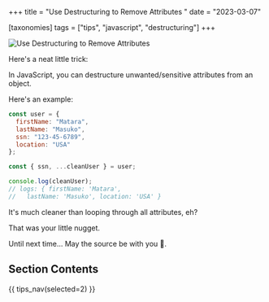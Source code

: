 +++
title = "Use Destructuring to Remove Attributes "
date = "2023-03-07"

[taxonomies]
tags = ["tips", "javascript", "destructuring"]
+++

![Use Destructuring to Remove Attributes](/images/size/w1200/2024/03/destructure.png)

Here's a neat little trick:

In JavaScript, you can destructure unwanted/sensitive attributes from an object.

Here's an example:

```javascript
const user = {
  firstName: "Matara",
  lastName: "Masuko",
  ssn: "123-45-6789",
  location: "USA"
};

const { ssn, ...cleanUser } = user;

console.log(cleanUser);
// logs: { firstName: 'Matara', 
//   lastName: 'Masuko', location: 'USA' }
```

It's much cleaner than looping through all attributes, eh?

That was your little nugget.

Until next time... May the source be with you 🦄.

## Section Contents

{{ tips_nav(selected=2) }}
